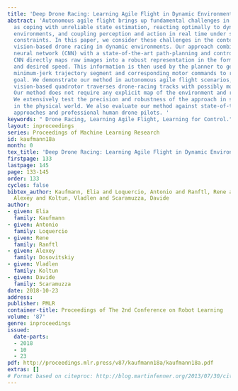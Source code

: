 ```yaml
---
title: 'Deep Drone Racing: Learning Agile Flight in Dynamic Environments'
abstract: 'Autonomous agile flight brings up fundamental challenges in robotics, such
  as coping with unreliable state estimation, reacting optimally to dynamically changing
  environments, and coupling perception and action in real time under severe resource
  constraints. In this paper, we consider these challenges in the context of autonomous,
  vision-based drone racing in dynamic environments. Our approach combines a convolutional
  neural network (CNN) with a state-of-the-art path-planning and control system. The
  CNN directly maps raw images into a robust representation in the form of a waypoint
  and desired speed. This information is then used by the planner to generate a short,
  minimum-jerk trajectory segment and corresponding motor commands to reach the desired
  goal. We demonstrate our method in autonomous agile flight scenarios, in which a
  vision-based quadrotor traverses drone-racing tracks with possibly moving gates.
  Our method does not require any explicit map of the environment and runs fully onboard.
  We extensively test the precision and robustness of the approach in simulation and
  in the physical world. We also evaluate our method against state-of-the-art navigation
  approaches and professional human drone pilots. '
keywords: " Drone Racing, Learning Agile Flight, Learning for Control."
layout: inproceedings
series: Proceedings of Machine Learning Research
id: kaufmann18a
month: 0
tex_title: 'Deep Drone Racing: Learning Agile Flight in Dynamic Environments'
firstpage: 133
lastpage: 145
page: 133-145
order: 133
cycles: false
bibtex_author: Kaufmann, Elia and Loquercio, Antonio and Ranftl, Rene and Dosovitskiy,
  Alexey and Koltun, Vladlen and Scaramuzza, Davide
author:
- given: Elia
  family: Kaufmann
- given: Antonio
  family: Loquercio
- given: Rene
  family: Ranftl
- given: Alexey
  family: Dosovitskiy
- given: Vladlen
  family: Koltun
- given: Davide
  family: Scaramuzza
date: 2018-10-23
address: 
publisher: PMLR
container-title: Proceedings of The 2nd Conference on Robot Learning
volume: '87'
genre: inproceedings
issued:
  date-parts:
  - 2018
  - 10
  - 23
pdf: http://proceedings.mlr.press/v87/kaufmann18a/kaufmann18a.pdf
extras: []
# Format based on citeproc: http://blog.martinfenner.org/2013/07/30/citeproc-yaml-for-bibliographies/
---
```

